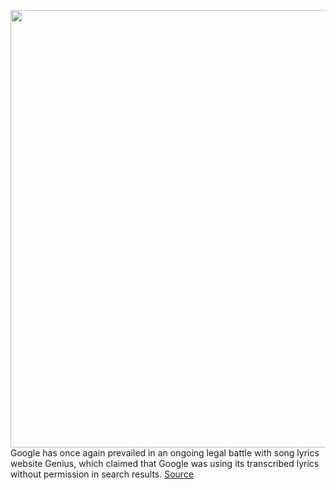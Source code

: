 <img src='https://cdn.vox-cdn.com/thumbor/M7gSOp4GQ0MksV5lUpDLcnz0zJ8=/0x0:2040x1360/1200x800/filters:focal(857x517:1183x843)/cdn.vox-cdn.com/uploads/chorus_image/image/70611239/acastro_210104_1777_google_0001.0.jpg' width='700px' /><br/>
Google has once again prevailed in an ongoing legal battle with song lyrics website Genius, which claimed that Google was using its transcribed lyrics without permission in search results.
<a href='https://www.theverge.com/2022/3/11/22973282/google-wins-court-battle-genius-song-lyrics-copyright'> Source <a/>